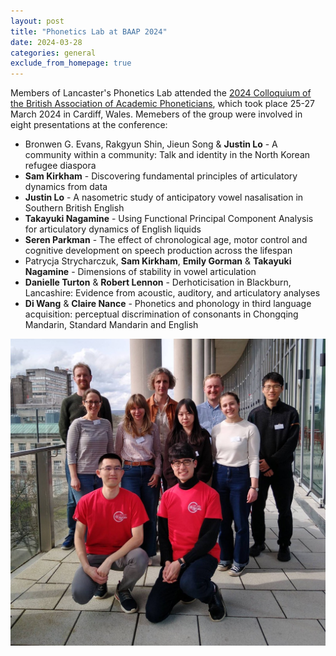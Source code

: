 ```yaml
---
layout: post
title: "Phonetics Lab at BAAP 2024"
date: 2024-03-28
categories: general
exclude_from_homepage: true
---
```


Members of Lancaster's Phonetics Lab attended the [2024 Colloquium of the British Association of Academic Phoneticians](https://sites.google.com/view/baap-2024/en), which took place 25-27 March 2024 in Cardiff, Wales. Memebers of the group were involved in eight presentations at the conference:

* Bronwen G. Evans, Rakgyun Shin, Jieun Song & **Justin Lo** - A community within a community: Talk and identity in the North Korean refugee diaspora
* **Sam Kirkham** - Discovering fundamental principles of articulatory dynamics from data
* **Justin Lo** - A nasometric study of anticipatory vowel nasalisation in Southern British English
* **Takayuki Nagamine** - Using Functional Principal Component Analysis for articulatory dynamics of English liquids
* **Seren Parkman** - The effect of chronological age, motor control and cognitive development on speech production
across the lifespan
* Patrycja Strycharczuk, **Sam Kirkham**, **Emily Gorman** & **Takayuki Nagamine** - Dimensions of stability in vowel articulation
* **Danielle Turton** & **Robert Lennon** - Derhoticisation in Blackburn, Lancashire: Evidence from acoustic, auditory, and articulatory analyses
* **Di Wang** & **Claire Nance** - Phonetics and phonology in third language acquisition: perceptual discrimination of consonants in Chongqing Mandarin, Standard Mandarin and English


![image](/img/2024-03-28_baap2024.jpeg)